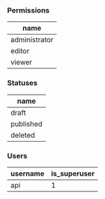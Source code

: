 ### Permissions

| name          |
|---------------|
| administrator |
| editor        |
| viewer        |

### Statuses

| name      |
|-----------|
| draft     |
| published |
| deleted   |

### Users

| username | is_superuser |
|----------|--------------|
| api      | 1            |

